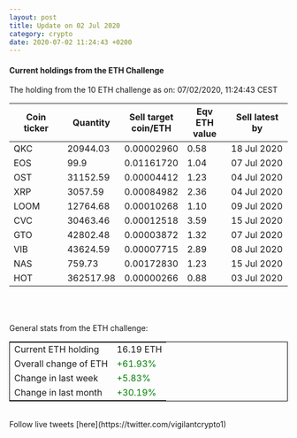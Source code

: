 ```yaml
---
layout: post
title: Update on 02 Jul 2020
category: crypto
date: 2020-07-02 11:24:43 +0200
---
```

<!-- Global site tag (gtag.js) - Google Analytics -->
<script async src="https://www.googletagmanager.com/gtag/js?id=UA-103831149-5"></script>
<script>
  window.dataLayer = window.dataLayer || [];
  function gtag(){dataLayer.push(arguments);}
  gtag('js', new Date());

  gtag('config', 'UA-103831149-5');
</script>


#### Current holdings from the ETH Challenge

The holding from the 10 ETH challenge as on: 07/02/2020, 11:24:43 CEST

|Coin ticker|Quantity|Sell target<br>coin/ETH|Eqv ETH<br>value|Sell latest by|
|-----------|--------|-----------|-----------|--------------|
QKC|20944.03|  0.00002960|0.58|18 Jul 2020|
EOS|99.9|  0.01161720|1.04|07 Jul 2020|
OST|31152.59|  0.00004412|1.23|04 Jul 2020|
XRP|3057.59|  0.00084982|2.36|04 Jul 2020|
LOOM|12764.68|  0.00010268|1.10|09 Jul 2020|
CVC|30463.46|  0.00012518|3.59|15 Jul 2020|
GTO|42802.48|  0.00003872|1.32|07 Jul 2020|
VIB|43624.59|  0.00007715|2.89|08 Jul 2020|
NAS|759.73|  0.00172830|1.23|15 Jul 2020|
HOT|362517.98|  0.00000266|0.88|03 Jul 2020|

<br>
<br>
<br>
General stats from the ETH challenge:

<table style="border:1px solid black;margin-left:auto;margin-right:auto;">
	<tbody>
	<tr>
		<td>Current ETH holding</td>
		<td>     16.19 ETH</td>
	</tr>
	<tr>
		<td>Overall change of ETH</td>
		<td><font color="green">+61.93%</font></td>
	</tr>
	<tr>
		<td>Change in last week</td>
		<td><font color="green">+5.83%</font></td>
	</tr>
	<tr>
		<td>Change in last month</td>
		<td><font color="green">+30.19%</font></td>
	</tr>
	</tbody>
</table>

<br>
Follow live tweets [here](https://twitter.com/vigilantcrypto1)
<br>
<br>